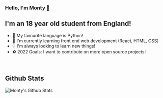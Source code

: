 ### Hello, I'm Monty 👋

## I'm an 18 year old student from England!

- 🐍 My favourite language is Python!
- 🌱 I'm currently learning front end web development (React, HTML, CSS)
- 💡 I'm always looking to learn new things!
- ⚽ 2022 Goals: I want to contribute on more open source projects!

<br />

## Github Stats

<img align="left" alt="Monty's Github Stats" src="https://github-readme-stats.vercel.app/api?username=MontyDriver&show_icons=true&hide_border=true&theme=tokyonight"/>

<!--
Here are some ideas to get you started:

- 🔭 I’m currently working on ...
- 🌱 I’m currently learning ...
- 👯 I’m looking to collaborate on ...
- 🤔 I’m looking for help with ...
- 💬 Ask me about ...
- 📫 How to reach me: ...
- 😄 Pronouns: ...
- ⚡ Fun fact: ...
-->

[linkedin]: https://www.linkedin.com/in/montgomery-driver/
